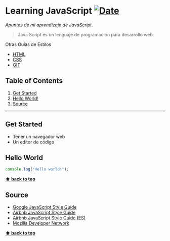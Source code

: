 # Learning JavaScript [![Date](https://img.shields.io/badge/Date-19%2F07%2F2020-success)](http://www.fechadehoy.com/mexico)

_Apuntes de mi aprendizaje de JavaScript._

> Java Script es un lenguaje de programación para desarrollo web.

Otras Guías de Estilos

-   [HTML](https://github.com/nhuamani/html)
-   [CSS](https://github.com/nhuamani/css)
-   [GIT](https://github.com/nhuamani/git)

## Table of Contents

1. [Get Started](#get-started)
2. [Hello World!](#hello-world)
3. [Source](#source)

---

## Get Started

-   Tener un navegador web
-   Un editor de código

## Hello World

```javascript
console.log("Hello world!");
```

**[⬆ back to top](#table-of-contents)**

## Source

-   [Google JavaScript Style Guide](https://google.github.io/styleguide/jsguide.html)
-   [Airbnb JavaScript Style Guide](https://github.com/airbnb/javascript)
-   [Airbnb JavaScript Style Guide (ES)](https://github.com/paolocarrasco/javascript-style-guide)
-   [Mozilla Developer Network](https://developer.mozilla.org/es/docs/Web/JavaScript)

**[⬆ back to top](#table-of-contents)**
